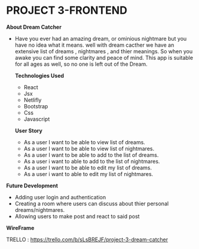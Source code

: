 # PROJECT 3-FRONTEND

**About Dream Catcher**
- Have you ever had an amazing dream, or ominious nightmare but you have no idea what it means.
  well with dream cacther we have an extensive list of dreams , nightmares , and thier meanings.
  So when you awake you can find some clarity and peace of mind. This app is suitable for all ages as well, so no one is left out of the Dream.

  **Technologies Used**

  - React
  - Jsx
  - Netlifly
  - Bootstrap
  - Css
  - Javascript
  
  **User Story**
  -  As a user I want to be able to view list of dreams.
  -  As a user I want to be able to view list of nightmares.
  -  As a user I want to be able to add to the list of dreams.
  -  As a user i want to able to add to the list of nightmares.
  -  As a user I want to be able to edit my  list of dreams.
  -  As a user i want to able to edit my list of nightmares.

**Future Development**
- Adding user login and authentication
- Creating a room where users can discuss about thier personal dreams/nightmares.
- Allowing users to make post and react to said post

**WireFrame**

 TRELLO : https://trello.com/b/sLsBREJF/project-3-dream-catcher
